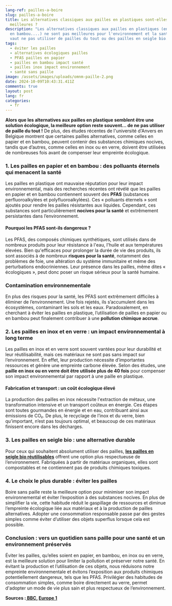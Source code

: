 ```yaml
---
lang-ref: pailles-a-boire
slug: pailles-a-boire
title: Les alternatives classiques aux pailles en plastiques sont-elles vraiment
  meilleures ?
description: "Les alternatives classiques aux pailles en plastiques (en papier,
  en bambou....) ne sont pas meilleures pour l'environnement et la santé. Mieux
  vaut ne pas utiliser de pailles du tout ou des pailles en seigle bio. "
tags:
  - éviter les pailles
  - alternatives écologiques pailles
  - PFAS pailles en papier
  - pailles en bambou impact santé
  - pailles inox impact environnement
  - santé sans paille
image: /assets/images/uploads/omnm-paille-2.png
date: 2024-10-09T10:43:31.411Z
comments: true
layout: post
lang: fr
categories:
  - fr
---
```



**Alors que les alternatives aux pailles en plastique semblent être une solution écologique, la meilleure option reste souvent… de ne pas utiliser de paille du tout !** De plus, des études récentes de l'université d'Anvers en Belgique montrent que certaines pailles alternatives, comme celles en papier et en bambou, peuvent contenir des substances chimiques nocives, tandis que d’autres, comme celles en inox ou en verre, doivent être utilisées de nombreuses fois avant de compenser leur empreinte écologique. 

### 1. Les pailles en papier et en bambou : des polluants éternels qui menacent la santé

Les pailles en plastique ont mauvaise réputation pour leur impact environnemental, mais des recherches récentes ont révélé que les pailles en papier et en bambou contiennent souvent des **PFAS** (substances perfluoroalkylées et polyfluoroalkylées). Ces « polluants éternels » sont ajoutés pour rendre les pailles résistantes aux liquides. Cependant, ces substances sont particulièrement **nocives pour la santé** et extrêmement persistantes dans l’environnement.

#### Pourquoi les PFAS sont-ils dangereux ?

Les PFAS, des composés chimiques synthétiques, sont utilisés dans de nombreux produits pour leur résistance à l'eau, l'huile et aux températures élevées. Bien qu'efficaces pour prolonger la durée de vie des produits, ils sont associés à de nombreux **risques pour la santé**, notamment des problèmes de foie, une altération du système immunitaire et même des perturbations endocriniennes. Leur présence dans les pailles, même dites « écologiques », peut donc poser un risque sérieux pour la santé humaine.

### Contamination environnementale

En plus des risques pour la santé, les PFAS sont extrêmement difficiles à éliminer de l’environnement. Une fois rejetés, ils s’accumulent dans les écosystèmes, contaminant les sols et les eaux. Paradoxalement, en cherchant à éviter les pailles en plastique, l’utilisation de pailles en papier ou en bambou peut finalement contribuer à une **pollution chimique accrue**.

### 2. Les pailles en inox et en verre : un impact environnemental à long terme

Les pailles en inox et en verre sont souvent vantées pour leur durabilité et leur réutilisabilité, mais ces matériaux ne sont pas sans impact sur l’environnement. En effet, leur production nécessite d’importantes ressources et génère une empreinte carbone élevée. Selon des études, une **paille en inox ou en verre doit être utilisée plus de 40 fois** pour compenser son impact environnemental par rapport à une paille en plastique.

#### Fabrication et transport : un coût écologique élevé

La production des pailles en inox nécessite l'extraction de métaux, une transformation intensive et un transport coûteux en énergie. Ces étapes sont toutes gourmandes en énergie et en eau, contribuant ainsi aux émissions de CO₂. De plus, le recyclage de l’inox et du verre, bien qu’important, n’est pas toujours optimal, et beaucoup de ces matériaux finissent encore dans les décharges.

### 3. Les pailles en seigle bio : une alternative durable

Pour ceux qui souhaitent absolument utiliser des pailles, **[les pailles en seigle bio réutilisables](https://www.lapailledo.fr)** offrent une option plus respectueuse de l’environnement. Fabriquées à partir de matériaux organiques, elles sont compostables et ne contiennent pas de produits chimiques toxiques.

### 4. Le choix le plus durable : éviter les pailles

Boire sans paille reste la meilleure option pour minimiser son impact environnemental et éviter l’exposition à des substances nocives. En plus de simplifier la vie, cette habitude réduit le gaspillage de ressources et diminue l’empreinte écologique liée aux matériaux et à la production de pailles alternatives. Adopter une consommation responsable passe par des gestes simples comme éviter d’utiliser des objets superflus lorsque cela est possible.

### Conclusion : vers un quotidien sans paille pour une santé et un environnement préservés

Éviter les pailles, qu’elles soient en papier, en bambou, en inox ou en verre, est la meilleure solution pour limiter la pollution et préserver notre santé. En évitant la production et l’utilisation de ces objets, nous réduisons notre empreinte environnementale et évitons l’exposition aux produits chimiques potentiellement dangereux, tels que les PFAS. Privilégier des habitudes de consommation simples, comme boire directement au verre, permet d'adopter un mode de vie plus sain et plus respectueux de l’environnement.



**Sources :[ BBC,](https://www.bbc.com/afrique/articles/c1d29yvjxlvo) [Europe 1](https://www.europe1.fr/sante/les-pailles-en-carton-pourraient-etre-plus-nocives-pour-la-sante-que-celles-en-plastique-4200995)**
